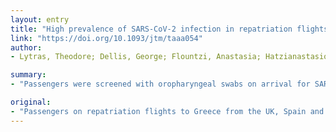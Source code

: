 ```yaml
---
layout: entry
title: "High prevalence of SARS-CoV-2 infection in repatriation flights to Greece from three European countries"
link: "https://doi.org/10.1093/jtm/taaa054"
author:
- Lytras, Theodore; Dellis, George; Flountzi, Anastasia; Hatzianastasiou, Sophia; Nikolopoulou, Georgia; Tsekou, Katerina; Diamantis, Zafiris; Stathopoulou, Grigoria; Togka, Marianthi; Gerolymatos, Gerasimos; Rigakos, George; Sapounas, Spiridon; Tsiodras, Sotirios

summary:
- "Passengers were screened with oropharyngeal swabs on arrival for SARS-CoV-2 infection. Many of the passengers tested positive (3.6% from UK, 6.3% from Spain and 66% from Turkey) Despite almost all passengers being asymptomatic, many tested positive. Some tested positive, indicating widespread transmission of SARS. Several passengers were on repatriation flights to Greece from the UK, Spain and Turkey."

original:
- "Passengers on repatriation flights to Greece from the UK, Spain and Turkey were screened with oropharyngeal swabs on arrival for SARS-CoV-2 infection. Despite almost all passengers being asymptomatic, many tested positive (3.6% from UK, 6.3% from Spain and 6.3% from Turkey), indicating widespread transmission of SARS-CoV-2 in these countries."
---
```


